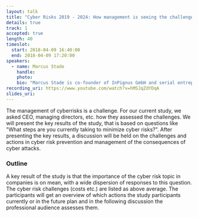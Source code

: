 ```yaml
---
layout: talk
title: "Cyber Risks 2019 - 2024: How management is seeing the challenge?"
details: true
track: 1
accepted: true
length: 40
timeslot:
  start: 2018-04-09 16:40:00
  end: 2018-04-09 17:20:00
speakers: 
  - name: Marcus Stade
    handle: 
    photo: 
    bio: "Marcus Stade is co-founder of InPignus GmbH and serial entrepreneur."
recording_uri: https://www.youtube.com/watch?v=hMSJqZdYDqA
slides_uri: 
---
```


The management of cyberrisks is a challenge.
For our current study, we asked CEO,  managing directors, etc. how they assessed the challenges.
We will present the key results of the study, that is based on questions like "What steps are you currently taking to minimize cyber risks?".
After presenting the key results, a discussion will be held on the challenges and actions in cyber risk prevention and management of the consequences of cyber attacks.

### Outline
A key result of the study is that the importance of the cyber risk topic in companies is on mean, with a wide dispersion of responses to this question.
The cyber risk challenges (costs etc.) are listed as above average.
The participants will get an overview of which actions the study participants currently or in the future plan and in the following discussion the professional audience assesses them.
